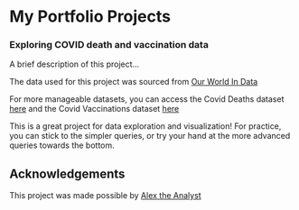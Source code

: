 # My Portfolio Projects
### Exploring COVID death and vaccination data

A brief description of this project...

The data used for this project was sourced from [Our World In Data](https://www.youtube.com/redirect?event=video_description&redir_token=QUFFLUhqbXdWREJ6WFJReWp3OU9odDlKd0hjZzAxSzZwQXxBQ3Jtc0tsZHF1VWJLeXloM0hPZ2FMRC10TE1wZG5FOTd4eHItSDJ1UlhKOGdOaDFWOTJQQ0I1RVQ5X29zV0ZDX0dsdzZ0SUcyWHJHbG9ybHZ1Z2pIdUtsOGRmSzB3dnNBVTdUcTVuWWgyZjhvYmxtY29wMU1xQQ&q=https%3A%2F%2Fourworldindata.org%2Fcovid-deaths&v=qfyynHBFOsM)

For more manageable datasets, you can access the Covid Deaths dataset [here](https://www.youtube.com/redirect?event=video_description&redir_token=QUFFLUhqazJXcXluZFdPWmlSSmJheThDUU1YNE54X0hud3xBQ3Jtc0tuVTFhRHF2bUd5TVIxaEdNeDcyOVpWZVpPSXRycmNGWW1qNy12OWNfV3ZPSEd6ZWlBdkFXeU1ScGlpdThzT0lyWDBTMmNXT2tGTFMzSmpKRi12SlllWVRtUHk3NzNTUUd2aHBWOWFnQnl5WFZDcVQ3aw&q=https%3A%2F%2Fgithub.com%2FAlexTheAnalyst%2FPortfolioProjects%2Fblob%2Fmain%2FCovidDeaths.xlsx&v=qfyynHBFOsM) and the Covid Vaccinations dataset [here](https://www.youtube.com/redirect?event=video_description&redir_token=QUFFLUhqazNpZDNsQ3ZzVU5nVlJJZUlZRDd2Ri03Z2pDd3xBQ3Jtc0tsdVFfdDlvLXZOWnBrWE9GeUVqZ3gxNEtaWEw0NGsweE4xcy15NkpvMGd6clNZM2NLNHBGbUd0SG0zQXdQc29uUVluZzFzYWxTVjJNbUxsamplUng4T05NUDBuQjlBdkZOVUhuQ1lVWUpIbXRucmFMOA&q=https%3A%2F%2Fgithub.com%2FAlexTheAnalyst%2FPortfolioProjects%2Fblob%2Fmain%2FCovidVaccinations.xlsx&v=qfyynHBFOsM)

This is a great project for data exploration and visualization! For practice, you can stick to the simpler queries, or try your hand at the more advanced queries towards the bottom.

## Acknowledgements
This project was made possible by [Alex the Analyst](https://www.youtube.com/watch?v=qfyynHBFOsM)


